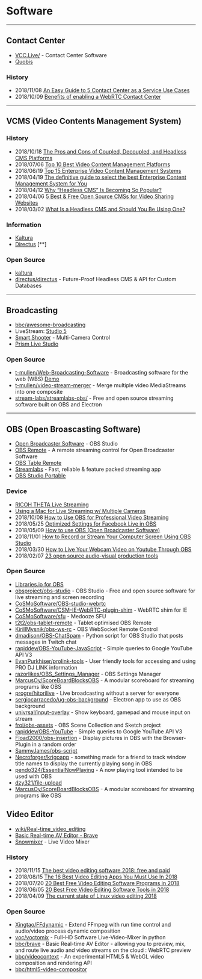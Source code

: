 # Software

---
## Contact Center
- [VCC.Live/](https://vcc.live/) - Contact Center Software
- [Quobis](https://www.quobis.com)


### History
- 2018/11/08 [An Easy Guide to 5 Contact Center as a Service Use Cases](https://www.callstats.io/blog/an-easy-guide-to-5-contact-center-as-a-service-use-cases)
- 2018/10/09 [Benefits of enabling a WebRTC Contact Center](https://www.quobis.com/2018/09/10/2835/)


---
## VCMS (Video Contents Management System)

### History
- 2018/10/18 [The Pros and Cons of Coupled, Decoupled, and Headless CMS Platforms](https://www.brightspot.com/blog/decoupled-cms-and-headless-cms-platforms)
- 2018/07/06 [Top 10 Best Video Content Management Platforms](https://hackernoon.com/top-10-best-video-content-management-platforms-4a73b4b6dd90)
- 2018/06/19 [Top 15 Enterprise Video Content Management Systems](https://www.cmswire.com/customer-experience/top-15-enterprise-video-content-management-systems/)
- 2018/04/19 [The definitive guide to select the best Enterprise Content Management System for You](https://digitalthought.me/articles/digital-marketing/the-definitive-guide-to-select-an-enterprise-cms.html)
- 2018/04/12 [Why “Headless CMS” Is Becoming So Popular?](https://medium.com/tech-tajawal/why-headless-cms-is-becoming-so-popular-57d262b1e096)
- 2018/04/06 [5 Best & Free Open Source CMSs for Video Sharing Websites](https://www.purelythemes.com/5-best-free-open-sources-video-cms-for-a-video-sharing-website/)
- 2018/03/02 [What Is a Headless CMS and Should You Be Using One?](https://www.keycdn.com/blog/headless-cms)


### Information
- [Kaltura](https://www.kaltura.org/)
- [Directus](https://directus.io/) [**]


### Open Source
- [kaltura](https://github.com/kaltura)
- [directus/directus](https://github.com/directus/directus) - Future-Proof Headless CMS & API for Custom Databases

---
## Broadcasting
- [bbc/awesome-broadcasting](https://github.com/bbc/awesome-broadcasting)
- LiveStream: [Studio 5](https://livestream.com/studio/)
- [Smart Shooter](https://kuvacode.com/) - Multi-Camera Control
- [Prism Live Studio](http://prismlive.com/ko_kr/mapp/)

### Open Source
- [t-mullen/Web-Broadcasting-Software](https://github.com/t-mullen/Web-Broadcasting-Software) - Broadcasting software for the web (WBS) [Demo](https://t-mullen.github.io/Web-Broadcasting-Software/)
- [t-mullen/video-stream-merger](https://github.com/t-mullen/video-stream-merger) - Merge multiple video MediaStreams into one composite
- [stream-labs/streamlabs-obs/](https://github.com/stream-labs/streamlabs-obs/) - Free and open source streaming software built on OBS and Electron

---
## OBS (Open Broascasting Software)
- [Open Broadcaster Software](https://obsproject.com/) - OBS Studio
- [OBS Remote](http://www.obsremote.com/) - A remote streaming control for Open Broadcaster Software
- [OBS Table Remote](http://t2t2.github.io/obs-tablet-remote/)
- [Streamlabs](https://streamlabs.com/) - Fast, reliable & feature packed streaming app
- [OBS Studio Portable](https://portableapps.com/apps/music_video/obs-studio-portable)


### Device
- [RICOH THETA Live Streaming](http://theta360.guide/community-document/live-streaming.html)
- [Using a Mac for Live Streaming w/ Multiple Cameras](https://www.broadfield.com/news/using-a-mac-for-live-streaming-w-multiple-cameras/)
- 2018/10/08 [How to Use OBS for Professional Video Streaming](https://www.dacast.com/blog/how-to-use-obs-professional-video-streaming/)
- 2018/05/25 [Optimized Settings for Facebook Live in OBS](https://support.streamspot.com/hc/en-us/articles/222848108-Optimized-Settings-for-Facebook-Live-in-OBS)
- 2018/05/09 [How to use OBS (Open Broadcaster Software)](https://www.techadvisor.co.uk/how-to/game/how-use-obs-open-broadcaster-software-3676910/)
- 2018/11/01 [How to Record or Stream Your Computer Screen Using OBS Studio](https://www.makeuseof.com/tag/record-screen-stream-online-obs/)
- 2018/03/30 [How to Live Your Webcam Video on Youtube Through OBS](https://www.oodlestechnologies.com/blogs/How-to-Live-Your-Webcam-Video-on-Youtube-Through-OBS)
- 2018/02/07 [23 open source audio-visual production tools](https://opensource.com/article/18/2/open-source-audio-visual-production-tools)


### Open Source
- [Libraries.io for OBS](https://libraries.io/github/search?keywords=obs)
- [obsproject/obs-studio](https://github.com/obsproject/obs-studio) - OBS Studio - Free and open source software for live streaming and screen recording
- [CoSMoSoftware/OBS-studio-webrtc](https://github.com/CoSMoSoftware/OBS-studio-webrtc)
- [CoSMoSoftware/CSM-IE-WebRTC-plugin-shim](https://github.com/CoSMoSoftware/CSM-IE-WebRTC-plugin-shim) - WebRTC shim for IE
- [CoSMoSoftware/sfu](https://github.com/CoSMoSoftware/sfu) - Medooze SFU
- [t2t2/obs-tablet-remote](https://github.com/t2t2/obs-tablet-remote) - Tablet optimised OBS Remote
- [KirillMysnik/obs-ws-rc](https://github.com/KirillMysnik/obs-ws-rc) - OBS WebSocket Remote Control
- [dmadison/OBS-ChatSpam](https://github.com/dmadison/OBS-ChatSpam) - Python script for OBS Studio that posts messages in Twitch chat 
- [rapiddev/OBS-YouTube-JavaScript](https://github.com/rapiddev/OBS-YouTube-JavaScript) - Simple queries to Google YouTube API V3
- [EvanPurkhiser/prolink-tools](https://github.com/EvanPurkhiser/prolink-tools) - User friendly tools for accessing and using PRO DJ LINK information
- [razorlikes/OBS_Settings_Manager](https://github.com/razorlikes/OBS_Settings_Manager) - OBS Settings Manager
- [MarcusOy/ScoreBoardBlocksOBS](https://github.com/MarcusOy/ScoreBoardBlocksOBS) - A modular scoreboard for streaming programs like OBS
- [progre/hitorilive](https://github.com/progre/hitorilive) - Live broadcasting without a server for everyone
- [sergiocarracedo/ug-obs-background](https://github.com/sergiocarracedo/ug-obs-background) - Electron app to use as OBS background
- [univrsal/input-overlay](https://github.com/univrsal/input-overlay) - Show keyboard, gamepad and mouse input on stream
- [froi/obs-assets](https://github.com/froi/obs-assets) - OBS Scene Collection and Sketch project
- [rapiddev/OBS-YouTube](https://github.com/rapiddev/OBS-YouTube) - Simple queries to Google YouTube API V3
- [Fload2000/obs-insertion](https://github.com/Fload2000/obs-insertion) - Display pictures in OBS with the Browser-Plugin in a random order
- [SammyJames/obs-script](https://github.com/SammyJames/obs-script) 
- [Necroforger/krigoapp](https://github.com/Necroforger/krigoapp) - something made for a friend to track window title names to display the currently playing song in OBS
- [pendo324/EssentialNowPlaying](https://github.com/pendo324/EssentialNowPlaying) - A now playing tool intended to be used with OBS
- [dzy321/file-upload](https://github.com/dzy321/file-upload)
- [MarcusOy/ScoreBoardBlocksOBS](https://github.com/MarcusOy/ScoreBoardBlocksOBS) - A modular scoreboard for streaming programs like OBS


## Video Editor
- [wiki/Real-time_video_editing](https://en.wikipedia.org/wiki/Real-time_video_editing)
- [Basic Real-time AV Editor - Brave](https://www.ctolib.com/bbc-brave.html)
- [Snowmixer](https://snowmix.sourceforge.io/) - Live Video Mixer 


### History
- 2018/11/15 [The best video editing software 2018: free and paid](https://www.techradar.com/news/best-video-editing-software-paid-and-free)
- 2018/08/15 [The 16 Best Video Editing Apps You Must Use In 2018](https://adespresso.com/blog/best-video-editing-apps/)
- 2018/07/20 [20 Best Free Video Editing Software Programs in 2018](https://www.oberlo.com/blog/best-free-video-editing-software)
- 2018/06/05 [20 Best Free Video Editing Software Tools in 2018](https://learn.g2crowd.com/11-best-free-video-editor-tools-beginners/)
- 2018/04/09 [The current state of Linux video editing 2018](https://opensource.com/article/18/4/new-state-video-editing-linux)


### Open Source
- [Xingtao/FFdynamic](https://github.com/Xingtao/FFdynamic) - Extend FFmpeg with run time control and audio/video process dynamic composition
- [voc/voctomix](https://github.com/voc/voctomix) - Full-HD Software Live-Video-Mixer in python
- [bbc/brave](https://github.com/bbc/brave) - Basic Real-time AV Editor - allowing you to preview, mix, and route live audio and video streams on the cloud : WebRTC preview
- [bbc/videocontext](https://github.com/bbc/videocontext) - An experimental HTML5 & WebGL video composition and rendering API
- [bbc/html5-video-compositor](https://github.com/bbc/html5-video-compositor)





